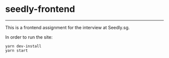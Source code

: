 # seedly-frontend
---
This is a frontend assignment for the interview at Seedly.sg.

In order to run the site:
```
yarn dev-install
yarn start
```

